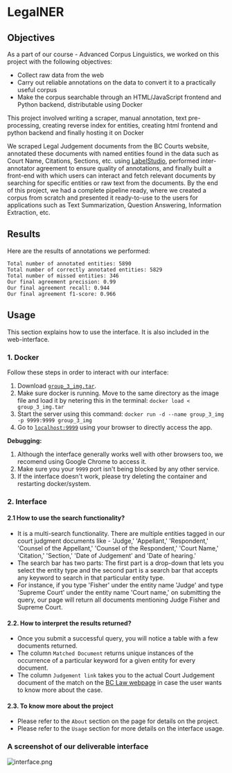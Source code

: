 # LegalNER

## Objectives

As a part of our course - Advanced Corpus Linguistics, we worked on this project with the following objectives: 
 - Collect raw data from the web
 - Carry out reliable annotations on the data to convert it to a practically useful corpus
 - Make the corpus searchable through an HTML/JavaScript frontend and Python backend, distributable using Docker

This project involved writing a scraper, manual annotation, text pre-processing, creating reverse index for entities, creating html frontend and python backend and finally hosting it on Docker

We scraped Legal Judgement documents from the BC Courts website, annotated these documents with named entities found in the data such as Court Name, Citations, Sections, etc. using [LabelStudio](https://labelstud.io/), performed inter-annotator agreement to ensure quality of annotations, and finally built a front-end with which users can interact and fetch relevant documents by searching for specific entities or raw text from the documents. By the end of this project, we had a complete pipeline ready, where we created a corpus from scratch and presented it ready-to-use to the users for applications such as Text Summarization, Question Answering, Information Extraction, etc.

## Results

Here are the results of annotations we performed: 

```
Total number of annotated entities: 5890
Total number of correctly annotated entities: 5829
Total number of missed entities: 346
Our final agreement precision: 0.99
Our final agreement recall: 0.944
Our final agreement f1-score: 0.966
```

## Usage

This section explains how to use the interface. It is also included in the web-interface.

### 1. Docker

Follow these steps in order to interact with our interface:

1. Download [`group_3_img.tar`](https://drive.google.com/file/d/1JoY8RJ8AgjT9OK9K0U6h3VdoGFgswat2/view?usp=sharing).
2. Make sure docker is running. Move to the same directory as the image file and load it by netering this in the terminal: `docker load < group_3_img.tar`
3. Start the server using this command: `docker run -d --name group_3_img -p 9999:9999 group_3_img`
4. Go to [`localhost:9999`](http://localhost:9999/) using your browser to directly access the app.

__Debugging:__

1. Although the interface generally works well with other browsers too, we recomend using Google Chrome to access it.
2. Make sure you your `9999` port isn't being blocked by any other service.
3. If the interface doesn't work, please try deleting the container and restarting docker/system.

### 2. Interface

#### 2.1 How to use the search functionality?

- It is a multi-search functionality. There are multiple entities tagged in our court judgment documents like - 'Judge,' 'Appellant,' 'Respondent,' 'Counsel of the Appellant,' 'Counsel of the Respondent,' 'Court Name,' 'Citation,' 'Section,' 'Date of Judgement' and 'Date of hearing.'
- The search bar has two parts: The first part is a drop-down that lets you select the entity type and the second part is a search bar that accepts any keyword to search in that particular entity type.
- For instance, if you type 'Fisher' under the entity name 'Judge' and type 'Supreme Court' under the entity name 'Court name,' on submitting the query, our page will return all documents mentioning Judge Fisher and Supreme Court.

#### 2.2. How to interpret the results returned?

- Once you submit a successful query, you will notice a table with a few documents returned.
- The column `Matched Document` returns unique instances of the occurrence of a particular keyword for a given entity for every document.
- The column `Judgement link` takes you to the actual Court Judgement document of the match on the [BC Law webpage](https://www.bclaws.gov.bc.ca) in case the user wants to know more about the case.

#### 2.3. To know more about the project

- Please refer to the `About` section on the page for details on the project.
- Please refer to the `Usage` section for more details on the interface usage.

### A screenshot of our deliverable interface

![interface.png](https://github.com/utkarshsaboo45/LegalNER/blob/master/interface.png)
